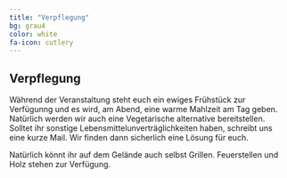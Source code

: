 ```yaml
---
title: "Verpflegung"
bg: grau4
color: white
fa-icon: cutlery
---
```


## Verpflegung

Während der Veranstaltung steht euch ein ewiges Frühstück zur Verfügunng und es wird, am Abend, eine warme Mahlzeit am Tag geben.
Natürlich werden wir auch eine Vegetarische alternative bereitstellen. Solltet ihr sonstige Lebensmittelunverträglichkeiten haben,
schreibt uns eine kurze Mail. Wir finden dann sicherlich eine Lösung für euch.

Natürlich könnt ihr auf dem Gelände auch selbst Grillen. Feuerstellen und Holz stehen zur Verfügung.
